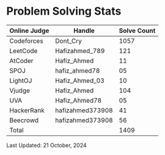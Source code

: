 <h1>Problem Solving Stats</h1>

<table>
  <thead>
    <tr>
      <th>Online Judge</th>
      <th>Handle</th>
      <th>Solve Count</th>
    </tr>
  </thead>
  <tbody>
    <tr>
      <td>Codeforces</td>
      <td>Dont_Cry</td>
      <td>1057</td>
    </tr>
    <tr>
      <td>LeetCode</td>
      <td>Hafizahmed_789</td>
      <td>121</td>
    </tr>
    <tr>
      <td>AtCoder</td>
      <td>Hafiz_Ahmed</td>
      <td>11</td>
    </tr>
    <tr>
      <td>SPOJ</td>
      <td>hafiz_ahmed78</td>
      <td>05</td>
    </tr>
    <tr>
      <td>LightOJ</td>
      <td>Hafiz_Ahmed_03</td>
      <td>10</td>
    </tr>
    <tr>
      <td>Vjudge</td>
      <td>Hafiz_Ahmed</td>
      <td>104</td>
    </tr>
    <tr>
      <td>UVA</td>
      <td>Hafiz_Ahmed78</td>
      <td>05</td>
    </tr>
    <tr>
      <td>HackerRank</td>
      <td>hafizahmed373908</td>
      <td>41</td>
    </tr>
    <tr>
      <td>Beecrowd</td>
      <td>hafizahmed373908</td>
      <td>56</td>
    </tr>
    <tr>
      <td>Total</td>
      <td></td>
      <td>1409</td>
    </tr>
  </tbody>
</table>

<p>Last Updated: 21 October, 2024</p>
